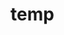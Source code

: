 # temp













































































































































































































































































































































































































